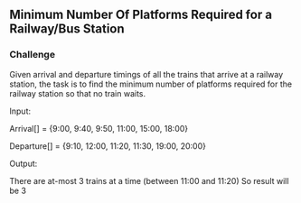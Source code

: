 ## Minimum Number Of Platforms Required for a Railway/Bus Station

### Challenge
Given arrival and departure timings of all the trains that arrive at a railway station, the task is to find the minimum number of platforms required for the railway station so that no train waits.

Input:

Arrival[] = {9:00, 9:40, 9:50, 11:00, 15:00, 18:00}

Departure[] = {9:10, 12:00, 11:20, 11:30, 19:00, 20:00}


Output:

There are at-most 3 trains at a time (between 11:00 and 11:20)
So result will be 3




